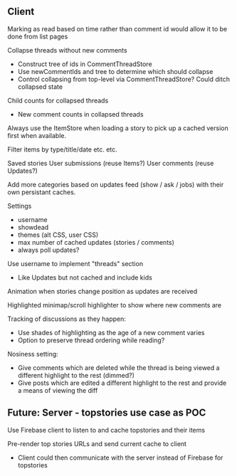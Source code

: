 ## Client

Marking as read based on time rather than comment id would allow it to be done
from list pages

Collapse threads without new comments
* Construct tree of ids in CommentThreadStore
* Use newCommentIds and tree to determine which should collapse
* Control collapsing from top-level via CommentThreadStore? Could ditch
  collapsed state

Child counts for collapsed threads
* New comment counts in collapsed threads

Always use the ItemStore when loading a story to pick up a cached version first
when available.

Filter items by type/title/date etc. etc.

Saved stories
User submissions (reuse Items?)
User comments (reuse Updates?)

Add more categories based on updates feed (show / ask / jobs) with their own
persistant caches.

Settings
* username
* showdead
* themes (alt CSS, user CSS)
* max number of cached updates (stories / comments)
* always poll updates?

Use username to implement "threads" section
* Like Updates but not cached and include kids

Animation when stories change position as updates are received

Highlighted minimap/scroll highlighter to show where new comments are

Tracking of discussions as they happen:
* Use shades of highlighting as the age of a new comment varies
* Option to preserve thread ordering while reading?

Nosiness setting:
* Give comments which are deleted while the thread is being viewed a different
  highlight to the rest (dimmed?)
* Give posts which are edited a different highlight to the rest and provide a
  means of viewing the diff

## Future: Server - topstories use case as POC

Use Firebase client to listen to and cache topstories and their items

Pre-render top stories URLs and send current cache to client
* Client could then communicate with the server instead of Firebase for topstories